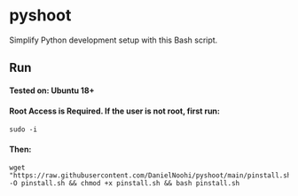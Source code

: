 # pyshoot
Simplify Python development setup with this Bash script.


## Run
#### **Tested on:** Ubuntu 18+

#### Root Access is Required. If the user is not root, first run:
```
sudo -i
```
#### Then:
```
wget "https://raw.githubusercontent.com/DanielNoohi/pyshoot/main/pinstall.sh" -O pinstall.sh && chmod +x pinstall.sh && bash pinstall.sh
```
